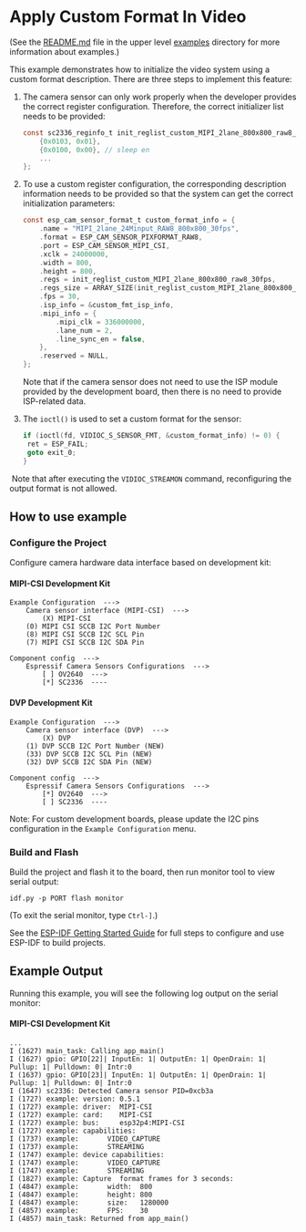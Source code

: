 # Apply Custom Format In Video

(See the [README.md](../README.md) file in the upper level [examples](../) directory for more information about examples.)

This example demonstrates how to initialize the video system using a custom format description. There are three steps to implement this feature:

1. The camera sensor can only work properly when the developer provides the correct register configuration. Therefore, the correct initializer list needs to be provided:

   ```c
   const sc2336_reginfo_t init_reglist_custom_MIPI_2lane_800x800_raw8_30fps[] = {
       {0x0103, 0x01},
       {0x0100, 0x00}, // sleep en
       ...
   };
   ```

2. To use a custom register configuration, the corresponding description information needs to be provided so that the system can get the correct initialization parameters:

   ```c
   const esp_cam_sensor_format_t custom_format_info = {
       .name = "MIPI_2lane_24Minput_RAW8_800x800_30fps",
       .format = ESP_CAM_SENSOR_PIXFORMAT_RAW8,
       .port = ESP_CAM_SENSOR_MIPI_CSI,
       .xclk = 24000000,
       .width = 800,
       .height = 800,
       .regs = init_reglist_custom_MIPI_2lane_800x800_raw8_30fps,
       .regs_size = ARRAY_SIZE(init_reglist_custom_MIPI_2lane_800x800_raw8_30fps),
       .fps = 30,
       .isp_info = &custom_fmt_isp_info,
       .mipi_info = {
           .mipi_clk = 336000000,
           .lane_num = 2,
           .line_sync_en = false,
       },
       .reserved = NULL,
   };
   ```

   Note that if the camera sensor does not need to use the ISP module provided by the development board, then there is no need to provide ISP-related data.

3. The `ioctl()` is used to set a custom format for the sensor:

   ```c
   if (ioctl(fd, VIDIOC_S_SENSOR_FMT, &custom_format_info) != 0) {
   	ret = ESP_FAIL;
   	goto exit_0;
   }
   ```

​	Note that after executing the `VIDIOC_STREAMON` command, reconfiguring the output format is not allowed.

## How to use example

### Configure the Project

Configure camera hardware data interface based on development kit:

#### MIPI-CSI Development Kit

```
Example Configuration  --->
    Camera sensor interface (MIPI-CSI)  --->
        (X) MIPI-CSI
    (0) MIPI CSI SCCB I2C Port Number
    (8) MIPI CSI SCCB I2C SCL Pin
    (7) MIPI CSI SCCB I2C SDA Pin

Component config  --->
    Espressif Camera Sensors Configurations  --->
        [ ] OV2640  --->
        [*] SC2336  ----
```

#### DVP Development Kit

```
Example Configuration  --->
    Camera sensor interface (DVP)  --->
        (X) DVP
    (1) DVP SCCB I2C Port Number (NEW)
    (33) DVP SCCB I2C SCL Pin (NEW)
    (32) DVP SCCB I2C SDA Pin (NEW)

Component config  --->
    Espressif Camera Sensors Configurations  --->
        [*] OV2640  --->
        [ ] SC2336  ----
```
Note: For custom development boards, please update the I2C pins configuration in the `Example Configuration` menu.

### Build and Flash
Build the project and flash it to the board, then run monitor tool to view serial output:

```
idf.py -p PORT flash monitor
```

(To exit the serial monitor, type ``Ctrl-]``.)

See the [ESP-IDF Getting Started Guide](https://docs.espressif.com/projects/esp-idf/en/latest/esp32p4/get-started/index.html) for full steps to configure and use ESP-IDF to build projects.

## Example Output

Running this example, you will see the following log output on the serial monitor:

#### MIPI-CSI Development Kit

```
...
I (1627) main_task: Calling app_main()
I (1627) gpio: GPIO[22]| InputEn: 1| OutputEn: 1| OpenDrain: 1| Pullup: 1| Pulldown: 0| Intr:0 
I (1637) gpio: GPIO[23]| InputEn: 1| OutputEn: 1| OpenDrain: 1| Pullup: 1| Pulldown: 0| Intr:0 
I (1647) sc2336: Detected Camera sensor PID=0xcb3a
I (1727) example: version: 0.5.1
I (1727) example: driver:  MIPI-CSI
I (1727) example: card:    MIPI-CSI
I (1727) example: bus:     esp32p4:MIPI-CSI
I (1727) example: capabilities:
I (1737) example:       VIDEO_CAPTURE
I (1737) example:       STREAMING
I (1747) example: device capabilities:
I (1747) example:       VIDEO_CAPTURE
I (1747) example:       STREAMING
I (1827) example: Capture  format frames for 3 seconds:
I (4847) example:       width:  800
I (4847) example:       height: 800
I (4847) example:       size:   1280000
I (4857) example:       FPS:    30
I (4857) main_task: Returned from app_main()
```
